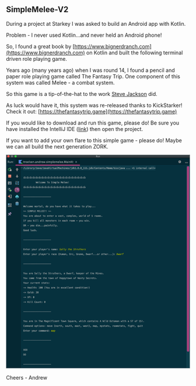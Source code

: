 ## SimpleMelee-V2
During a project at Starkey I was asked to build an Android app with Kotlin.  

Problem - I never used Kotlin...and never held an Android phone! 

So, I found a great book by [https://www.bignerdranch.com](https://www.bignerdranch.com) on Kotlin and built the following terminal driven role playing game. 

Years ago (many years ago) when I was round 14, I found a pencil and paper role playing game called The Fantasy Trip. One component of this system was called Melee - a combat system. 

So this game is a tip-of-the-hat to the work [Steve Jackson](http://www.sjgames.com) did. 

As luck would have it, this system was re-released thanks to KickStarker! Check it out: [https://thefantasytrip.game](https://thefantasytrip.game)

If you would like to download and run this game, please do!  Be sure you have installed the IntelliJ IDE ([link](https://www.jetbrains.com/idea/)) then open the project. 

If you want to add your own flare to this simple game - please do!  Maybe we can all build the next generation ZORK. 

![Image description](melee.png)

Cheers - Andrew

